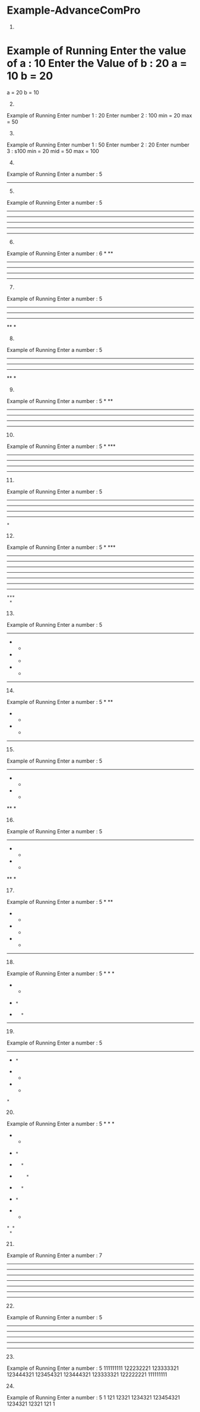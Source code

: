 # Example-AdvanceComPro

1.
Example of Running
Enter the value of a : 10
Enter the Value of b : 20 
a = 10 b = 20
====
a = 20 b = 10


2.
Example of Running
Enter number 1 : 20
Enter number 2 : 100
min = 20 max = 50



3.
Example of Running
Enter number 1 : 50
Enter number 2 : 20
Enter number 3 : s100
min = 20 mid = 50 max = 100


4.
Example of Running
Enter a number : 5
*****


5.
Example of Running
Enter a number : 5
*****
*****
*****
*****
*****


6.
Example of Running
Enter a number : 6
*
**
***
****
*****
******



7.
Example of Running
Enter a number : 5
*****
****
***
**
*


8.
Example of Running
Enter a number : 5
*****
 ****
  ***
   **
    *


9.
Example of Running
Enter a number : 5
     *
    **
   ***
  ****
 *****
******


10.
Example of Running
Enter a number : 5
     *
    ***
   *****
  *******
 *********
***********


11.
Example of Running
Enter a number : 5
*********
 *******
  *****
   ***
    *


12.
Example of Running
Enter a number : 5
     *
    ***
   *****
  *******
 *********
***********
 *********
  *******
   *****
    ***
     *


13.
Example of Running
Enter a number : 5
*****
*   *
*   *
*   *
*****


14.
Example of Running
Enter a number : 5
*
**
* *
*  *
*****

15.
Example of Running
Enter a number : 5
*****
*  *
* *
**
*

16.
Example of Running
Enter a number : 5
*****
 *  *
  * *
   **
    *


17.
Example of Running
Enter a number : 5
     *
    **
   * *
  *  *
 *   *
******


18.
Example of Running
Enter a number : 5
     *
    * *
   *   *
  *     *
 *       *
***********


19.
Example of Running
Enter a number : 5
*********
 *     *
  *   *
   * *
    *


20.
Example of Running
Enter a number : 5
     *
    * *
   *   *
  *     *
 *       *
*         *
 *       *
  *     *
   *   *
    * *
     *


21.
Example of Running
Enter a number : 7
* * * *
 * * *
* * * *
 * * *
* * * *
 * * *
* * * *


22.
Example of Running
Enter a number : 5
*****
** **
* * *
** **
*****


23.
Example of Running
Enter a number : 5
111111111
122232221
123333321
123444321
123454321
123444321
123333321
122222221
111111111


24.
Example of Running
Enter a number : 5
     1
    121
   12321
  1234321
 123454321
  1234321
   12321
    121
     1
